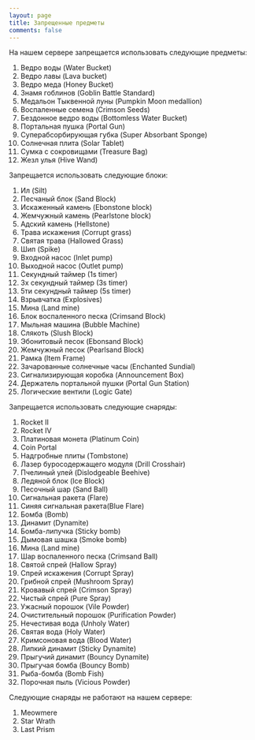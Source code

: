 ```yaml
---
layout: page
title: Запрещенные предметы
comments: false
---
```


На нашем сервере запрещается использовать следующие предметы:

1. Ведро воды (Water Bucket) 
2. Ведро лавы (Lava bucket) 
3. Ведро меда (Honey Bucket) 
4. Знамя гоблинов (Goblin Battle Standard) 
5. Медальон Тыквенной луны (Pumpkin Moon medallion) 
6. Воспаленные семена (Crimson Seeds) 
7. Бездонное ведро воды (Bottomless Water Bucket) 
8. Портальная пушка (Portal Gun) 
9. Суперабсорбирующая губка (Super Absorbant Sponge) 
10. Солнечная плита (Solar Tablet) 
11. Сумка с сокровищами (Treasure Bag) 
12. Жезл улья (Hive Wand) 

Запрещается использовать следующие блоки:

1. Ил (Silt) 
2. Песчаный блок (Sand Block) 
3. Искаженный камень (Ebonstone block) 
4. Жемчужный камень (Pearlstone block) 
5. Адский камень (Hellstone) 
6. Трава искажения (Corrupt grass) 
7. Святая трава (Hallowed Grass) 
8. Шип (Spike) 
9. Входной насос (Inlet pump) 
10. Выходной насос (Outlet pump) 
11. Секундный таймер (1s timer) 
12. 3х секундный таймер (3s timer) 
13. 5ти секундный таймер (5s timer) 
14. Взрывчатка (Explosives) 
15. Мина (Land mine) 
16. Блок воспаленного песка (Crimsand Block) 
17. Мыльная машина (Bubble Machine) 
18. Слякоть (Slush Block) 
19. Эбонитовый песок (Ebonsand Block) 
20. Жемчужный песок (Pearlsand Block) 
21. Рамка (Item Frame) 
22. Зачарованные солнечные часы (Enchanted Sundial) 
23. Сигнализирующая коробка (Announcement Box) 
24. Держатель портальной пушки (Portal Gun Station) 
25. Логические вентили (Logic Gate)

Запрещается использовать следующие снаряды:

1. Rocket II
2. Rocket IV
3. Платиновая монета (Platinum Coin)
4. Coin Portal
5. Надгробные плиты (Tombstone)
6. Лазер буросодержащего модуля (Drill Crosshair)
7. Пчелиный улей (Dislodgeable Beehive)
8. Ледяной блок (Ice Block)
9. Песочный шар (Sand Ball) 
10. Сигнальная ракета (Flare) 
11. Синяя сигнальная ракета(Blue Flare) 
12. Бомба (Bomb) 
13. Динамит (Dynamite) 
14. Бомба-липучка (Sticky bomb) 
15. Дымовая шашка (Smoke bomb) 
16. Мина (Land mine) 
17. Шар воспаленного песка (Crimsand Ball) 
18. Святой спрей (Hallow Spray) 
19. Спрей искажения (Corrupt Spray)  
20. Грибной спрей (Mushroom Spray) 
21. Кровавый спрей (Crimson Spray) 
22. Чистый спрей (Pure Spray)
23. Ужасный порошок (Vile Powder) 
24. Очистительный порошок (Purification Powder) 
25. Нечестивая вода (Unholy Water) 
26. Святая вода (Holy Water) 
27. Кримсоновая вода (Blood Water)
28. Липкий динамит (Sticky Dynamite) 
29. Прыгучий динамит (Bouncy Dynamite) 
30. Прыгучая бомба (Bouncy Bomb) 
31. Рыба-бомба (Bomb Fish) 
32. Порочная пыль (Vicious Powder) 

Следующие снаряды не работают на нашем сервере:

1. Meowmere
2. Star Wrath
3. Last Prism
